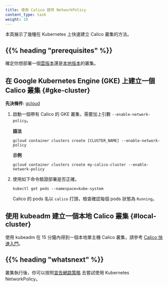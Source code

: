 ```yaml
---
title: 使用 Calico 提供 NetworkPolicy
content_type: task
weight: 10
---
```


<!-- overview -->
<!--
This page shows a couple of quick ways to create a Calico cluster on Kubernetes.
-->
本頁展示了幾種在 Kubernetes 上快速建立 Calico 叢集的方法。

## {{% heading "prerequisites" %}}

<!--
Decide whether you want to deploy a [cloud](#creating-a-calico-cluster-with-google-kubernetes-engine-gke) or [local](#creating-a-local-calico-cluster-with-kubeadm) cluster.
-->
確定你想部署一個[雲版本](#gke-cluster)還是[本地版本](#local-cluster)的叢集。

<!-- steps -->

<!--
## Creating a Calico cluster with Google Kubernetes Engine (GKE)

**Prerequisite**: [gcloud](https://cloud.google.com/sdk/docs/quickstarts).
-->
## 在 Google Kubernetes Engine (GKE) 上建立一個 Calico 叢集 {#gke-cluster}

**先決條件**: [gcloud](https://cloud.google.com/sdk/docs/quickstarts)

<!--
1.  To launch a GKE cluster with Calico, include the `--enable-network-policy` flag.
-->
1.  啟動一個帶有 Calico 的 GKE 叢集，需要加上引數 `--enable-network-policy`。

    **語法**
    ```shell
    gcloud container clusters create [CLUSTER_NAME] --enable-network-policy
    ```

    **示例**
    ```shell
    gcloud container clusters create my-calico-cluster --enable-network-policy
    ```

<!--
1.  To verify the deployment, use the following command.
-->
2.  使用如下命令驗證部署是否正確。

    ```shell
    kubectl get pods --namespace=kube-system
    ```

    <!--
    The Calico pods begin with `calico`. Check to make sure each one has a status of `Running`.
    -->
    Calico 的 pods 名以 `calico` 打頭，檢查確認每個 pods 狀態為 `Running`。

<!-- 
## Creating a local Calico cluster with kubeadm

To get a local single-host Calico cluster in fifteen minutes using kubeadm, refer to the
[Calico Quickstart](https://docs.projectcalico.org/latest/getting-started/kubernetes/).
-->
## 使用 kubeadm 建立一個本地 Calico 叢集   {#local-cluster} 

使用 kubeadm 在 15 分鐘內得到一個本地單主機 Calico 叢集，請參考
[Calico 快速入門](https://docs.projectcalico.org/latest/getting-started/kubernetes/)。

## {{% heading "whatsnext" %}}

<!--
Once your cluster is running, you can follow the [Declare Network Policy](/docs/tasks/administer-cluster/declare-network-policy/) to try out Kubernetes NetworkPolicy.
-->
叢集執行後，你可以按照[宣告網路策略](/zh-cn/docs/tasks/administer-cluster/declare-network-policy/)
去嘗試使用 Kubernetes NetworkPolicy。

